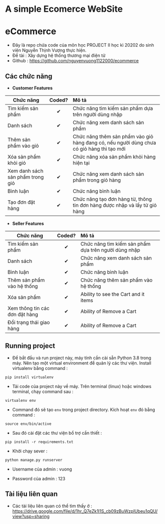 #  A simple Ecomerce WebSite

# eCommerce

- Đây là repo chứa code của môn học PROJECT II học kì 20202 do sinh viên Nguyễn Thịnh Vượng thực hiện.
- Đề tài : Xây dựng hệ thống thương mại điện tử
- Github : https://github.com/nguyenvuong1122000/ecommerce

## Các chức năng 

- <b>Customer Features </b>

| Chức năng   |  Coded?       | Mô tả  |
|----------|:-------------:|:-------------|
| Tìm kiếm sản phẩm   | &#10004; | Chức năng tìm kiếm sản phẩm dựa trên người dùng nhập   |
| Danh sách  | &#10004; | Chức năng xem danh sách sản phẩm  |
| Thêm sản phẩm vào giỏ  | &#10004; | Chức năng thêm sản phẩm vào giỏ hàng đang có, nếu người dùng chưa có giỏ hàng thì tạo mới  |
| Xóa sản phẩm khỏi giỏ   | &#10004; | Chức năng xóa sản phẩm khỏi hàng hiện tại  |
| Xem danh sách sản phẩm trong giỏ   | &#10004; | Chức năng xem danh sách sản phẩm trong giỏ hàng  |
| Bình luận   | &#10004; | Chức năng bình luận  |
| Tạo đơn đặt hàng  |&#10004; | Chức năng tạo đơn hàng từ, thông tin đơn hàng được nhập và lấy từ giỏ hàng |

- <b>Seller Features </b>

| Chức năng  |  Coded?       | Mô tả  |
|----------|:-------------:|:-------------|
| Tìm kiếm sản phẩm   | &#10004; | Chức năng tìm kiếm sản phẩm dựa trên người dùng nhập   |
| Danh sách  | &#10004; | Chức năng xem danh sách sản phẩm  |
| Bình luận   | &#10004; | Chức năng bình luận  |
| Thêm sản phẩm vào hệ thống   | &#10004; | Chức năng thêm sản phẩm vào hệ thống  |
| Xóa sản phẩm| &#10004;   | Ability to see the Cart and it items |
| Xem thông tin các đơn đặt hàng  | &#10004; | Ability of Remove a Cart |
| Đổi trạng thái giao hàng   | &#10004; | Ability of Remove a Cart |


## Running project



- Để bắt đầu và run project này, máy tính cần cài sẵn Python 3.8 trong máy. Nên tạo một virtual environment để quản lý các thư viện. Install virtualenv bằng command : 
```
pip install virtualenv
```

 - Tải code của project này về máy. Trên terminal (linux) hoặc windows terminal, chạy command sau :

```
virtualenv env
```

- Command đó sẽ tạo  `env` trong project directory. Kích hoạt `env` đó bằng command  :

```
source env/bin/active
```

- Sau đó cài đặt các thư viện bổ trợ cần thiết : 
```
pip install -r requirements.txt
```

- Khởi chạy sever : 
```
python manage.py runserver
```
- Username của admin : vuong

- Password của admin : 123

## Tài liệu liên quan
- Các tài liệu liên quan có thể tìm thấy ở : https://drive.google.com/file/d/1hr_Q7eZk1l1S_cb09zBuWzpIUbeu1qQU/view?usp=sharing

